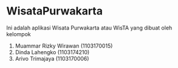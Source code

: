 # WisataPurwakarta
Ini adalah aplikasi Wisata Purwakarta atau WisTA
yang dibuat oleh kelompok
1. Muammar Rizky Wirawan (1103170015)
2. Dinda Lahengko (1103174210)
3. Arivo Trimajaya (1103170006)
